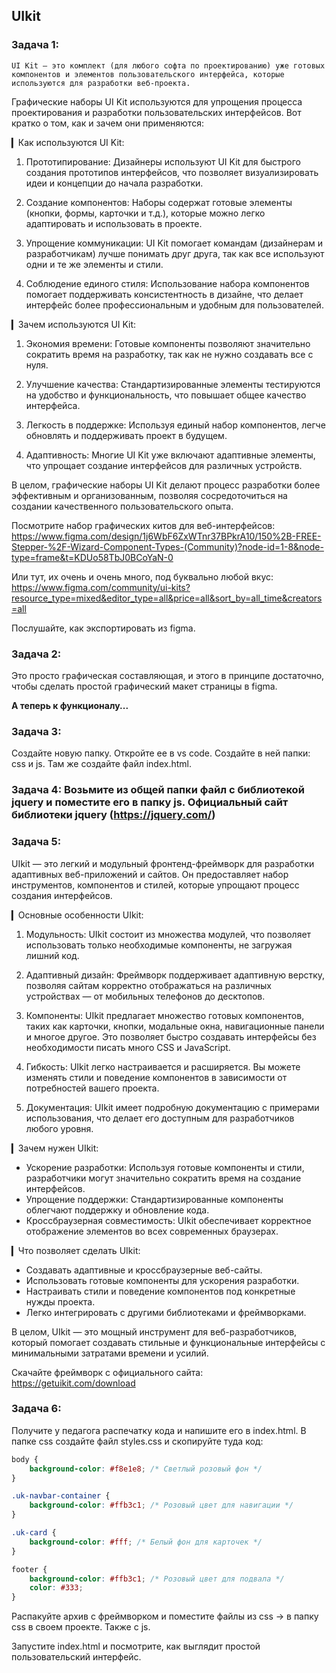 ## UIkit

### Задача 1:

    UI Kit – это комплект (для любого софта по проектированию) уже готовых компонентов и элементов пользовательского интерфейса, которые используются для разработки веб-проекта.

Графические наборы UI Kit используются для упрощения процесса проектирования и разработки пользовательских интерфейсов. Вот кратко о том, как и зачем они применяются:

▎Как используются UI Kit:

1. Прототипирование: Дизайнеры используют UI Kit для быстрого создания прототипов интерфейсов, что позволяет визуализировать идеи и концепции до начала разработки.

2. Создание компонентов: Наборы содержат готовые элементы (кнопки, формы, карточки и т.д.), которые можно легко адаптировать и использовать в проекте.

3. Упрощение коммуникации: UI Kit помогает командам (дизайнерам и разработчикам) лучше понимать друг друга, так как все используют одни и те же элементы и стили.

4. Соблюдение единого стиля: Использование набора компонентов помогает поддерживать консистентность в дизайне, что делает интерфейс более профессиональным и удобным для пользователей.

▎Зачем используются UI Kit:

1. Экономия времени: Готовые компоненты позволяют значительно сократить время на разработку, так как не нужно создавать все с нуля.

2. Улучшение качества: Стандартизированные элементы тестируются на удобство и функциональность, что повышает общее качество интерфейса.

3. Легкость в поддержке: Используя единый набор компонентов, легче обновлять и поддерживать проект в будущем.

4. Адаптивность: Многие UI Kit уже включают адаптивные элементы, что упрощает создание интерфейсов для различных устройств.

В целом, графические наборы UI Kit делают процесс разработки более эффективным и организованным, позволяя сосредоточиться на создании качественного пользовательского опыта.

Посмотрите набор графических китов для веб-интерфейсов: https://www.figma.com/design/1j6WbF6ZxWTnr37BPkrA10/150%2B-FREE-Stepper-%2F-Wizard-Component-Types-(Community)?node-id=1-8&node-type=frame&t=KDUo58TbJ0BCoYaN-0

Или тут, их очень и очень много, под буквально любой вкус: https://www.figma.com/community/ui-kits?resource_type=mixed&editor_type=all&price=all&sort_by=all_time&creators=all

Послушайте, как экспортировать из figma.

### Задача 2:

Это просто графическая составляющая, и этого в принципе достаточно, чтобы сделать простой графический макет страницы в figma.

__А теперь к функционалу...__

### Задача 3:

Создайте новую папку. Откройте ее в vs code. Создайте в ней папки: css и js. Там же создайте файл index.html.

### Задача 4: Возьмите из общей папки файл с библиотекой jquery и поместите его в папку js. Официальный сайт библиотеки jquery (https://jquery.com/)

### Задача 5: 

UIkit — это легкий и модульный фронтенд-фреймворк для разработки адаптивных веб-приложений и сайтов. Он предоставляет набор инструментов, компонентов и стилей, которые упрощают процесс создания интерфейсов.

▎Основные особенности UIkit:

1. Модульность: UIkit состоит из множества модулей, что позволяет использовать только необходимые компоненты, не загружая лишний код.

2. Адаптивный дизайн: Фреймворк поддерживает адаптивную верстку, позволяя сайтам корректно отображаться на различных устройствах — от мобильных телефонов до десктопов.

3. Компоненты: UIkit предлагает множество готовых компонентов, таких как карточки, кнопки, модальные окна, навигационные панели и многое другое. Это позволяет быстро создавать интерфейсы без необходимости писать много CSS и JavaScript.

4. Гибкость: UIkit легко настраивается и расширяется. Вы можете изменять стили и поведение компонентов в зависимости от потребностей вашего проекта.

5. Документация: UIkit имеет подробную документацию с примерами использования, что делает его доступным для разработчиков любого уровня.

▎Зачем нужен UIkit:

- Ускорение разработки: Используя готовые компоненты и стили, разработчики могут значительно сократить время на создание интерфейсов.
- Упрощение поддержки: Стандартизированные компоненты облегчают поддержку и обновление кода.
- Кроссбраузерная совместимость: UIkit обеспечивает корректное отображение элементов во всех современных браузерах.

▎Что позволяет сделать UIkit:

- Создавать адаптивные и кроссбраузерные веб-сайты.
- Использовать готовые компоненты для ускорения разработки.
- Настраивать стили и поведение компонентов под конкретные нужды проекта.
- Легко интегрировать с другими библиотеками и фреймворками.

В целом, UIkit — это мощный инструмент для веб-разработчиков, который помогает создавать стильные и функциональные интерфейсы с минимальными затратами времени и усилий.

Скачайте фреймворк с официального сайта:
https://getuikit.com/download

### Задача 6:

Получите у педагога распечатку кода и напишите его в index.html. В папке css создайте файл styles.css и скопируйте туда код:

```css
body {
    background-color: #f8e1e8; /* Светлый розовый фон */
}

.uk-navbar-container {
    background-color: #ffb3c1; /* Розовый цвет для навигации */
}

.uk-card {
    background-color: #fff; /* Белый фон для карточек */
}

footer {
    background-color: #ffb3c1; /* Розовый цвет для подвала */
    color: #333;
}
```

Распакуйте архив с фреймворком и поместите файлы из css -> в папку css в своем проекте. Также с js.

Запустите index.html и посмотрите, как выглядит простой пользовательский интерфейс.
